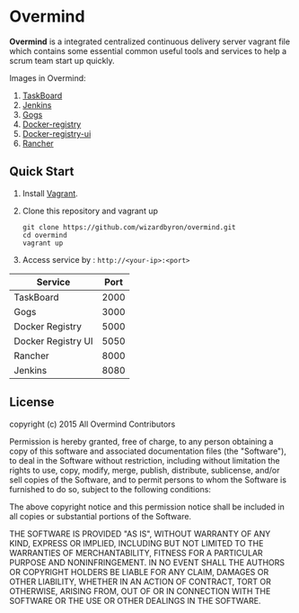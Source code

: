 Overmind
===========

__Overmind__ is a integrated centralized continuous delivery server vagrant file which contains some essential common useful tools and services to help a scrum team start up quickly.

Images in Overmind:

1. [TaskBoard](https://registry.hub.docker.com/u/mirweb/taskboard/)
2. [Jenkins](https://registry.hub.docker.com/_/jenkins/)
3. [Gogs](https://registry.hub.docker.com/u/codeskyblue/docker-gogs/)
4. [Docker-registry](https://registry.hub.docker.com/_/registry/)
5. [Docker-registry-ui](https://hub.docker.com/r/atcol/docker-registry-ui/)
6. [Rancher](https://registry.hub.docker.com/u/dockerboard/dockerboard/)


Quick Start
----------

1. Install [Vagrant](https://www.vagrantup.com/).

2. Clone this repository and vagrant up
	```
	git clone https://github.com/wizardbyron/overmind.git
	cd overmind
	vagrant up
	```

3. Access service by : `http://<your-ip>:<port>`

| Service            | Port |
| -------------------|------|
| TaskBoard          | 2000 |
| Gogs               | 3000 |
| Docker Registry    | 5000 |
| Docker Registry UI | 5050 |
| Rancher            | 8000 |
| Jenkins            | 8080 |


License
----------

copyright (c) 2015 All Overmind Contributors

Permission is hereby granted, free of charge, to any person obtaining a copy
of this software and associated documentation files (the "Software"), to deal
in the Software without restriction, including without limitation the rights
to use, copy, modify, merge, publish, distribute, sublicense, and/or sell
copies of the Software, and to permit persons to whom the Software is
furnished to do so, subject to the following conditions:

The above copyright notice and this permission notice shall be included in
all copies or substantial portions of the Software.

THE SOFTWARE IS PROVIDED "AS IS", WITHOUT WARRANTY OF ANY KIND, EXPRESS OR
IMPLIED, INCLUDING BUT NOT LIMITED TO THE WARRANTIES OF MERCHANTABILITY,
FITNESS FOR A PARTICULAR PURPOSE AND NONINFRINGEMENT. IN NO EVENT SHALL THE
AUTHORS OR COPYRIGHT HOLDERS BE LIABLE FOR ANY CLAIM, DAMAGES OR OTHER
LIABILITY, WHETHER IN AN ACTION OF CONTRACT, TORT OR OTHERWISE, ARISING FROM,
OUT OF OR IN CONNECTION WITH THE SOFTWARE OR THE USE OR OTHER DEALINGS IN
THE SOFTWARE.
